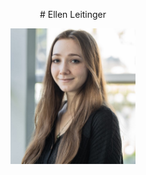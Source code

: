 <p align="center">
  # Ellen Leitinger
</p>
<p align="center">
  <img src="Website/avatar.jpg" alt='Ellie' width="200"/>
</p>
